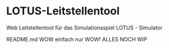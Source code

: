 # LOTUS-Leitstellentool
Web Leitstellentool für das Simulationsspiel LOTUS - Simulator


README.md WOW einfach nur WOW! ALLES NOCH WIP
